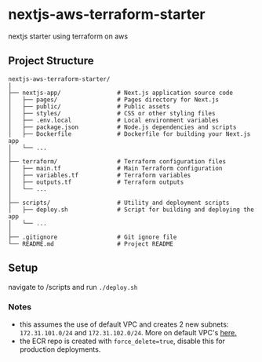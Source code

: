 # nextjs-aws-terraform-starter
nextjs starter using terraform on aws

## Project Structure

```
nextjs-aws-terraform-starter/
│
├── nextjs-app/                # Next.js application source code
│   ├── pages/                 # Pages directory for Next.js
│   ├── public/                # Public assets
│   ├── styles/                # CSS or other styling files
│   ├── .env.local             # Local environment variables
│   ├── package.json           # Node.js dependencies and scripts
│   ├── Dockerfile             # Dockerfile for building your Next.js app
│   └── ...
│
├── terraform/                 # Terraform configuration files
│   ├── main.tf                # Main Terraform configuration
│   ├── variables.tf           # Terraform variables
│   ├── outputs.tf             # Terraform outputs
│   └── ...
│
├── scripts/                   # Utility and deployment scripts
│   ├── deploy.sh              # Script for building and deploying the app
│   └── ...
│
├── .gitignore                 # Git ignore file
└── README.md                  # Project README
```

## Setup

navigate to /scripts and run `./deploy.sh`

### Notes

* this assumes the use of default VPC and creates 2 new subnets: `172.31.101.0/24` and `172.31.102.0/24`. More on default VPC's [here.](https://docs.aws.amazon.com/vpc/latest/userguide/default-vpc.html)
* the ECR repo is created with `force_delete=true`, disable this for production deployments.